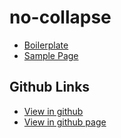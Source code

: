 # no-collapse

- [Boilerplate](src/style.css)
- [Sample Page](sample/sample.html)

## Github Links

- [View in github](https://github.com/JamesRobertHugginsNgo/no-collapse)
- [View in github page](https://jamesroberthugginsngo.github.io/no-collapse/)
